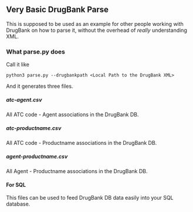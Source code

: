 ## Very Basic DrugBank Parse

This is supposed to be used as an example for other people working with DrugBank on how to parse it, 
without the overhead of *really* understanding XML.

### What parse.py does

Call it like 

```
python3 parse.py --drugbankpath <Local Path to the DrugBank XML>
```

And it generates three files.

##### atc-agent.csv

All ATC code - Agent associations in the DrugBank DB.

##### atc-productname.csv

All ATC code - Productname associations in the DrugBank DB.

##### agent-productname.csv

All Agent - Productname associations in the DrugBank DB.

#### For SQL

This files can be used to feed DrugBank DB data easily into your SQL database.